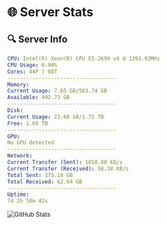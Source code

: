 # 🌐 Server Stats
## 🔍 Server Info
```yaml
CPU: Intel(R) Xeon(R) CPU E5-2699 v4 @ 1393.93MHz
CPU Usage: 6.90%
Cores: 44P | 88T
-----------------------------------
Memory:
Current Usage: 7.65 GB/503.74 GB
Available: 492.73 GB
-----------------------------------
Disk:
Current Usage: 23.68 GB/1.71 TB
Free: 1.60 TB
-----------------------------------
GPU:
No GPU detected
-----------------------------------
Network:
Current Transfer (Sent): 1018.80 KB/s
Current Transfer (Received): 58.38 KB/s
Total Sent: 375.18 GB
Total Received: 62.64 GB
-----------------------------------
Uptime:
7d 2h 58m 42s
```
![GitHub Stats](https://img.shields.io/badge/Updated-2025-04-26_20:07:30-blue)